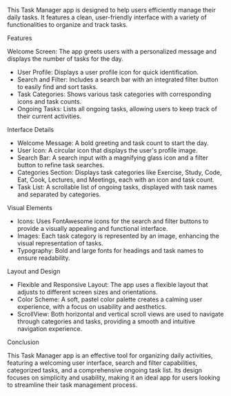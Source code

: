 
This Task Manager app is designed to help users efficiently manage their daily tasks. It features a clean, user-friendly interface with a variety of functionalities to organize and track tasks.

Features

Welcome Screen: The app greets users with a personalized message and displays the number of tasks for the day.
- User Profile: Displays a user profile icon for quick identification.
- Search and Filter: Includes a search bar with an integrated filter button to easily find and sort tasks.
- Task Categories: Shows various task categories with corresponding icons and task counts.
- Ongoing Tasks: Lists all ongoing tasks, allowing users to keep track of their current activities.

 Interface Details

- Welcome Message: A bold greeting and task count to start the day.
- User Icon: A circular icon that displays the user's profile image.
- Search Bar: A search input with a magnifying glass icon and a filter button to refine task searches.
- Categories Section: Displays task categories like Exercise, Study, Code, Eat, Cook, Lectures, and Meetings, each with an icon and task count.
- Task List: A scrollable list of ongoing tasks, displayed with task names and separated by categories.

 Visual Elements

- Icons: Uses FontAwesome icons for the search and filter buttons to provide a visually appealing and functional interface.
- Images: Each task category is represented by an image, enhancing the visual representation of tasks.
- Typography: Bold and large fonts for headings and task names to ensure readability.

 Layout and Design

- Flexible and Responsive Layout: The app uses a flexible layout that adjusts to different screen sizes and orientations.
- Color Scheme: A soft, pastel color palette creates a calming user experience, with a focus on usability and aesthetics.
- ScrollView: Both horizontal and vertical scroll views are used to navigate through categories and tasks, providing a smooth and intuitive navigation experience.

 Conclusion

This Task Manager app is an effective tool for organizing daily activities, featuring a welcoming user interface, search and filter capabilities, categorized tasks, and a comprehensive ongoing task list. Its design focuses on simplicity and usability, making it an ideal app for users looking to streamline their task management process.
